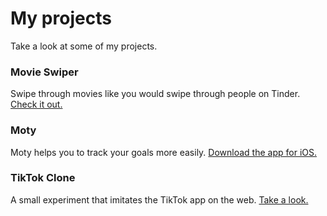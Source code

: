 # My projects

Take a look at some of my projects.

### Movie Swiper
Swipe through movies like you would swipe through people on Tinder. [Check it out.](tinder-for-movies.now.sh)

### Moty 
Moty helps you to track your goals more easily. [Download the app for iOS.](https://moty-app.com/ios)

### TikTok Clone
A small experiment that imitates the TikTok app on the web. [Take a look.](https://timjuenemann.github.io/tik-tok-clone/)
